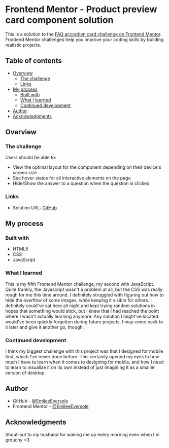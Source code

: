 # Frontend Mentor - Product preview card component solution

This is a solution to the [FAQ accordion card challenge on Frontend Mentor](https://www.frontendmentor.io/challenges/faq-accordion-card-XlyjD0Oam). Frontend Mentor challenges help you improve your coding skills by building realistic projects. 

## Table of contents

- [Overview](#overview)
  - [The challenge](#the-challenge)
  - [Links](#links)
- [My process](#my-process)
  - [Built with](#built-with)
  - [What I learned](#what-i-learned)
  - [Continued development](#continued-development)
- [Author](#author)
- [Acknowledgments](#acknowledgments)


## Overview

### The challenge

Users should be able to:

- View the optimal layout for the component depending on their device's screen size
- See hover states for all interactive elements on the page
- Hide/Show the answer to a question when the question is clicked

### Links

- Solution URL: [GitHub](https://emileeeversole.github.io/FEM-FAQ-Accordion/)

## My process

### Built with

- HTML5
- CSS
- JavaScript

### What I learned

This is my fifth Frontend Mentor challenge, my second with JavaScript. Quite frankly, the Javascript wasn't a problem at all, but the CSS was really rough for me this time around. I definitely struggled with figuring out how to hide the overflow of some images, while keeping it visible for others. I definitely could've sat here all night and kept trying random solutions in hopes that something would stick, but I knew that I had reached the point where I wasn't actually learning anymore. Any solution I might've located would've been quickly forgotten during future projects. I may come back to it later and give it another go, though.

### Continued development

I think my biggest challenge with this project was that I designed for mobile first, which I've never done before. This certainly opened my eyes to how much I have to learn when it comes to designing for mobile, and how I need to learn to visualize it on its own instead of just imagining it as a smaller version of desktop. 

## Author

- GitHub - [@EmileeEversole](https://github.com/EmileeEversole)
- Frontend Mentor - [@EmileeEversole](https://www.frontendmentor.io/profile/EmileeEversole)

## Acknowledgments

Shout-out to my husband for waking me up every morning even when I'm grouchy <3